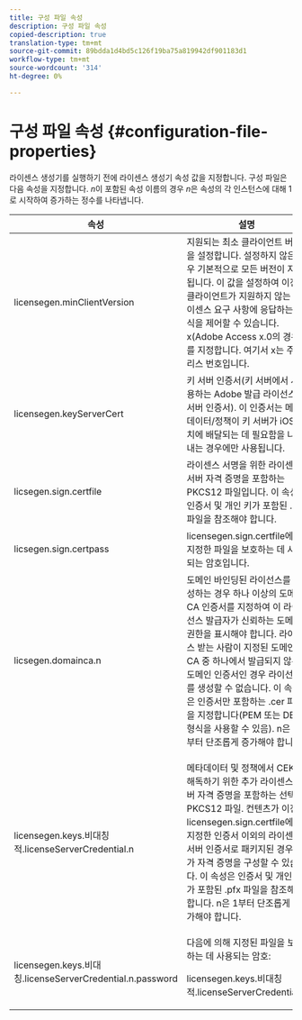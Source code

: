 ```yaml
---
title: 구성 파일 속성
description: 구성 파일 속성
copied-description: true
translation-type: tm+mt
source-git-commit: 89bdda1d4bd5c126f19ba75a819942df901183d1
workflow-type: tm+mt
source-wordcount: '314'
ht-degree: 0%

---
```



# 구성 파일 속성 {#configuration-file-properties}

라이센스 생성기를 실행하기 전에 라이센스 생성기 속성 값을 지정합니다. 구성 파일은 다음 속성을 지정합니다. *n*&#x200B;이 포함된 속성 이름의 경우 *n*&#x200B;은 속성의 각 인스턴스에 대해 1로 시작하여 증가하는 정수를 나타냅니다.

<table frame="all" colsep="1" rowsep="1" class="+ topic/table adobe-d/table " id="table_qk1_rry_n4"> 
 <thead class="- topic/thead "> 
  <tr rowsep="1" class="- topic/row "> 
   <th colname="1" class="- topic/entry entry"> 속성 </th> 
   <th colname="2" class="- topic/entry entry"> 설명 </th> 
  </tr> 
 </thead>
 <tbody class="- topic/tbody "> 
  <tr rowsep="1" class="- topic/row "> 
   <td colname="1" class="- topic/entry "><span class="+ topic/ph pr-d/codeph codeph"> licensegen.minClientVersion</span> </td> 
   <td colname="2" class="- topic/entry "> 지원되는 최소 클라이언트 버전을 설정합니다. 설정하지 않은 경우 기본적으로 모든 버전이 지원됩니다. 이 값을 설정하여 이전 클라이언트가 지원하지 않는 라이센스 요구 사항에 응답하는 방식을 제어할 수 있습니다. x(Adobe Access x.0의 경우)를 지정합니다. 여기서 x는 주 릴리스 번호입니다. </td> 
  </tr> 
  <tr rowsep="1" class="- topic/row "> 
   <td colname="1" class="- topic/entry "><span class="+ topic/ph pr-d/codeph codeph"> licensegen.keyServerCert</span> </td> 
   <td colname="2" class="- topic/entry "> 키 서버 인증서(키 서버에서 사용하는 Adobe 발급 라이선스 서버 인증서). 이 인증서는 메타데이터/정책이 키 서버가 iOS 장치에 배달되는 데 필요함을 나타내는 경우에만 사용됩니다. </td> 
  </tr> 
  <tr rowsep="1" class="- topic/row "> 
   <td colname="1" class="- topic/entry "><span class="+ topic/ph pr-d/codeph codeph"> licsegen.sign.certfile</span> </td> 
   <td colname="2" class="- topic/entry "> 라이센스 서명을 위한 라이센스 서버 자격 증명을 포함하는 PKCS12 파일입니다. 이 속성은 인증서 및 개인 키가 포함된 .pfx 파일을 참조해야 합니다. </td> 
  </tr> 
  <tr rowsep="1" class="- topic/row "> 
   <td colname="1" class="- topic/entry "><span class="+ topic/ph pr-d/codeph codeph"> licsegen.sign.certpass</span> </td> 
   <td colname="2" class="- topic/entry "><span class="+ topic/ph pr-d/codeph codeph"> licensegen.sign.certfile에서 지정한 파일을 보호하는 데 사용되는 암호입니다.</span> </td> 
  </tr> 
  <tr rowsep="1" class="- topic/row "> 
   <td colname="1" class="- topic/entry "><span class="+ topic/ph pr-d/codeph codeph">licsegen.domainca.n</span> </td> 
   <td colname="2" class="- topic/entry "> 도메인 바인딩된 라이선스를 생성하는 경우 하나 이상의 도메인 CA 인증서를 지정하여 이 라이선스 발급자가 신뢰하는 도메인 권한을 표시해야 합니다. 라이선스 받는 사람이 지정된 도메인 CA 중 하나에서 발급되지 않은 도메인 인증서인 경우 라이선스를 생성할 수 없습니다. 이 속성은 인증서만 포함하는 .cer 파일을 지정합니다(PEM 또는 DER 형식을 사용할 수 있음). n은 1부터 단조롭게 증가해야 합니다. </td> 
  </tr> 
  <tr rowsep="1" class="- topic/row "> 
   <td colname="1" class="- topic/entry "><span class="+ topic/ph pr-d/codeph codeph">licensegen.keys.비대칭적.licenseServerCredential.n</span> </td> 
   <td colname="2" class="- topic/entry "> <p class="- topic/p ">메타데이터 및 정책에서 CEK를 해독하기 위한 추가 라이센스 서버 자격 증명을 포함하는 선택적 PKCS12 파일. 컨텐츠가 이전에 <span class="codeph"> licensegen.sign.certfile</span>에서 지정한 인증서 이외의 라이센스 서버 인증서로 패키지된 경우 추가 자격 증명을 구성할 수 있습니다. 이 속성은 인증서 및 개인 키가 포함된 <span class="filepath"> .pfx</span> 파일을 참조해야 합니다. n은 1부터 단조롭게 증가해야 합니다. </p> </td> 
  </tr> 
  <tr rowsep="0" class="- topic/row "> 
   <td colname="1" class="- topic/entry "><span class="+ topic/ph pr-d/codeph codeph">licensegen.keys.비대칭.licenseServerCredential.n.password</span> </td> 
   <td colname="2" class="- topic/entry ">다음에 의해 지정된 파일을 보호하는 데 사용되는 암호: <p><span class="+ topic/ph pr-d/codeph codeph"> licensegen.keys.비대칭적.licenseServerCredential.n</span> </p> </td> 
  </tr> 
 </tbody> 
</table>

